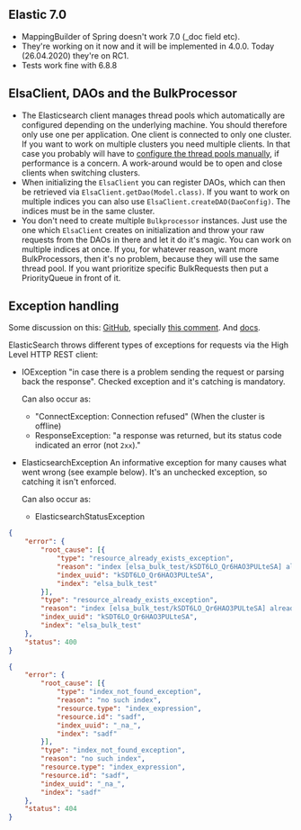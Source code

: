 <!--- PROJECT_TOC -->



## Elastic 7.0

- MappingBuilder of Spring doesn't work 7.0 (_doc field etc). 
- They're working on it now and it will be implemented in 4.0.0. Today (26.04.2020) they're on RC1. 
- Tests work fine with 6.8.8



## ElsaClient, DAOs and the BulkProcessor

- The Elasticsearch client manages thread pools which automatically are configured depending on the underlying machine. You should therefore only use one per application. One client is connected to only one cluster. If you want to work on multiple clusters you need multiple clients. In that case you probably will have to [configure the thread pools manually](https://www.elastic.co/guide/en/elasticsearch/reference/current/modules-threadpool.html), if performance is a concern. A work-around would be to open and close clients when switching clusters.
- When initializing the `ElsaClient` you can register DAOs, which can then be retrieved via `ElsaClient.getDao(Model.class)`. If you want to work on multiple indices you can also use `ElsaClient.createDAO(DaoConfig)`. The indices must be in the same cluster.
- You don't need to create multiple `Bulkprocessor` instances. Just use the one which `ElsaClient` creates on initialization and throw your raw requests from the DAOs in there and let it do it's magic. You can work on multiple indices at once. If you, for whatever reason, want more BulkProcessors, then it's no problem, because they will use the same thread pool. If you want prioritize specific BulkRequests then put a PriorityQueue in front of it.

 

## Exception handling

Some discussion on this: [GitHub](https://github.com/elastic/elasticsearch/issues/30334), specially [this comment](https://github.com/elastic/elasticsearch/issues/30334#issuecomment-386090562). And [docs](https://www.elastic.co/guide/en/elasticsearch/client/java-rest/current/java-rest-low-usage-responses.html#java-rest-low-usage-responses).

ElasticSearch throws different types of exceptions for requests via the High Level HTTP REST client:

- IOException 
  "in case there is a problem sending the request or parsing back the response". Checked exception and it's catching is mandatory. 

  Can also occur as:

  - "ConnectException: Connection refused" (When the cluster is offline)
  - ResponseException: "a response was returned, but its status code indicated an error (not `2xx`)."

- ElasticsearchException
  An informative exception for many causes what went wrong (see example below). It's an unchecked exception, so catching it isn't enforced. 



  Can also occur as:

  - ElasticsearchStatusException



```json
{
	"error": {
		"root_cause": [{
			"type": "resource_already_exists_exception",
			"reason": "index [elsa_bulk_test/kSDT6LO_Qr6HAO3PULteSA] already exists",
			"index_uuid": "kSDT6LO_Qr6HAO3PULteSA",
			"index": "elsa_bulk_test"
		}],
		"type": "resource_already_exists_exception",
		"reason": "index [elsa_bulk_test/kSDT6LO_Qr6HAO3PULteSA] already exists",
		"index_uuid": "kSDT6LO_Qr6HAO3PULteSA",
		"index": "elsa_bulk_test"
	},
	"status": 400
}
```

```json
{
	"error": {
		"root_cause": [{
			"type": "index_not_found_exception",
			"reason": "no such index",
			"resource.type": "index_expression",
			"resource.id": "sadf",
			"index_uuid": "_na_",
			"index": "sadf"
		}],
		"type": "index_not_found_exception",
		"reason": "no such index",
		"resource.type": "index_expression",
		"resource.id": "sadf",
		"index_uuid": "_na_",
		"index": "sadf"
	},
	"status": 404
}
```

